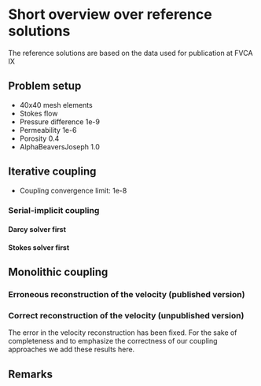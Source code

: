 # Short overview over reference solutions

The reference solutions are based on the data used for publication at FVCA IX

## Problem setup

- 40x40 mesh elements
- Stokes flow
- Pressure difference 1e-9
- Permeability 1e-6
- Porosity 0.4
- AlphaBeaversJoseph 1.0

## Iterative coupling

- Coupling convergence limit: 1e-8

### Serial-implicit coupling

#### Darcy solver first

#### Stokes solver first

## Monolithic coupling

### Erroneous reconstruction of the velocity (published version)

### Correct reconstruction of the velocity (unpublished version)

The error in  the velocity reconstruction has been fixed. For the sake of completeness and to emphasize the correctness of our coupling approaches we add these results here.


## Remarks